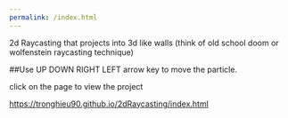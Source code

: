```yaml
---
permalink: /index.html
---
```


2d Raycasting that projects into 3d like walls (think of old school doom or wolfenstein raycasting technique)

##Use UP DOWN RIGHT LEFT arrow key to move the particle.

click on the page to view the project

https://tronghieu90.github.io/2dRaycasting/index.html

